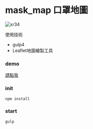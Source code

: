 # mask_map 口罩地圖

![xr34](https://user-images.githubusercontent.com/24662856/157360237-70d66491-dd1e-460b-a205-73d1c895ebe4.PNG)

使用技術
- gulp4
- Leaflet地圖繪製工具

### demo
[請點我](https://changchiao.github.io/mask_map/)

### init

`
npm install
`

### start

`
gulp
`

